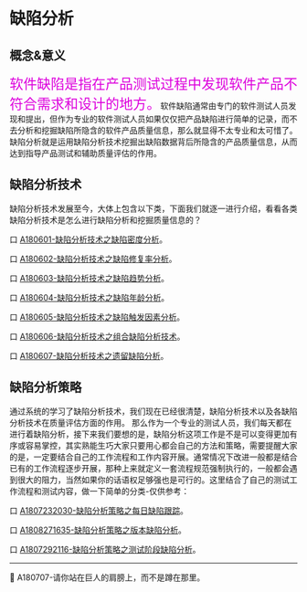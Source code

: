 
# 缺陷分析

## 概念&意义

<font color="#dd00dd" size="5" face="方正舒体">软件缺陷是指在产品测试过程中发现软件产品不符合需求和设计的地方。</font>软件缺陷通常由专门的软件测试人员发现和提出，但作为专业的软件测试人员如果仅仅把产品缺陷进行简单的记录，而不去分析和挖掘缺陷所隐含的软件产品质量信息，那么就显得不太专业和太可惜了。缺陷分析就是运用缺陷分析技术挖掘出缺陷数据背后所隐含的产品质量信息，从而达到指导产品测试和辅助质量评估的作用。

## 缺陷分析技术

缺陷分析技术发展至今，大体上包含以下类，下面我们就逐一进行介绍，看看各类缺陷分析技术是怎么进行缺陷分析和挖掘质量信息的？

<!--下面介绍缺陷分析技术，以及缺陷分析技术在产品质量评估方面的作用，并讨论如何将这些分析技术组合起来，从而能够对产品质量进行较为全面的评估。-->

口  [A180601-缺陷分析技术之缺陷密度分析](books/缺陷密度分析.md)。

口  [A180602-缺陷分析技术之缺陷修复率分析](books/缺陷修复率分析.md)。

口  [A180603-缺陷分析技术之缺陷趋势分析](books/缺陷趋势分析.md)。

口  [A180604-缺陷分析技术之缺陷年龄分析](books/缺陷年龄分析.md)。

口  [A180605-缺陷分析技术之缺陷触发因素分析](books/缺陷触发因素分析.md)。

口  [A180606-缺陷分析技术之组合缺陷分析技术](books/组合缺陷分析技术.md)。

口  [A180607-缺陷分析技术之遗留缺陷分析](books/遗留缺陷分析.md)。

## 缺陷分析策略

通过系统的学习了缺陷分析技术，我们现在已经很清楚，缺陷分析技术以及各缺陷分析技术在质量评估方面的作用。
那么作为一个专业的测试人员，我们每天都在进行着缺陷分析，接下来我们要想的是，缺陷分析这项工作是不是可以变得更加有序或容易掌控，其实熟能生巧大家只要用心都会自己的方法和策略，需要提醒大家的是，一定要结合自己的工作流程和工作内容开展。通常情况下改进一般都是结合已有的工作流程逐步开展，那种上来就定义一套流程规范强制执行的，一般都会遇到很大的阻力，当然如果你的话语权足够强也是可行的。这里结合了自己的测试工作流程和测试内容，做一下简单的分类-仅供参考：

口 [A1807232030-缺陷分析策略之每日缺陷跟踪](books/每日缺陷跟踪.md)。

口 [A1808271635-缺陷分析策略之版本缺陷分析](books/缺陷分析策略-版本缺陷分析.md)。

口 [A1807292116-缺陷分析策略之测试阶段缺陷分析](books/功能特性缺陷分析.md)。


* * *
:bell: A180707-请你站在巨人的肩膀上，而不是蹲在那里。
